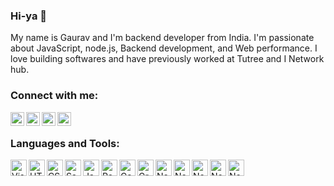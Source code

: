 ### Hi-ya 👋
My name is Gaurav and I'm backend developer from India. I'm passionate about JavaScript, node.js, Backend development, and Web performance. I love building softwares and have previously worked at Tutree and I Network hub.


<!-- [![Website](https://img.shields.io/website?label=codeSTACKr.com&style=for-the-badge&url=https%3A%2F%2Fcodestackr.com)](https://codestackr.com)
[![Twitter Follow](https://img.shields.io/twitter/follow/codeSTACKr?color=1DA1F2&logo=twitter&style=for-the-badge)](https://twitter.com/intent/follow?original_referer=https%3A%2F%2Fgithub.com%2FcodeSTACKr&screen_name=codeSTACKr) -->

<!-- ## I'm a Husband, Father, Developer, and Teacher!!

- 🔭 I just launched my first course: [Become A VS Code SuperHero!][course]!
- 🌱 I’m currently learning everything 🤣
- 👯 I’m looking to collaborate with other content creators
- 🥅 2020 Goals: Contribute more to Open Source projects
- ⚡ Fun fact: I love to draw and play guitar / drums -->

<!-- ### Spotify Playing 🎧

[<img src="https://now-playing-codestackr.vercel.app/api/spotify-playing" alt="codeSTACKr Spotify Playing" width="350" />](https://open.spotify.com/user/swyqyimdc12jajde4vpwd2x1b) -->

### Connect with me:

<!-- [<img align="left" alt="codeSTACKr.com" width="22px" src="https://raw.githubusercontent.com/iconic/open-iconic/master/svg/globe.svg" />][website] -->
[<img align="left" alt="codeSTACKr | Gmail" width="22px" src="https://www.vectorlogo.zone/logos/gmail/gmail-icon.svg" />][gmail]
[<img align="left" alt="codeSTACKr | Twitter" width="22px" src="https://www.vectorlogo.zone/logos/twitter/twitter-official.svg" />][twitter]
[<img align="left" alt="codeSTACKr | LinkedIn" width="22px" src="https://www.vectorlogo.zone/logos/linkedin/linkedin-icon.svg" />][linkedin]
[<img align="left" alt="codeSTACKr | Instagram" width="22px" src="https://www.vectorlogo.zone/logos/instagram/instagram-icon.svg" />][instagram]

<br />

### Languages and Tools:

[<img align="left" alt="Visual Studio Code" width="26px" src="https://www.vectorlogo.zone/logos/nodejs/nodejs-icon.svg" />][nodejs]
[<img align="left" alt="HTML5" width="26px" src="https://icongr.am/devicon/javascript-original.svg?size=128&color=currentColor"/>][javascript]
[<img align="left" alt="CSS3" width="26px" src="https://icongr.am/devicon/postgresql-original-wordmark.svg?size=128&color=currentColor" />][postgres]
[<img align="left" alt="Sass" width="26px" src="https://icongr.am/devicon/sequelize-original.svg?size=128&color=currentColor" />][sequelize]
[<img align="left" alt="JavaScript" width="26px" src="https://icongr.am/devicon/git-plain.svg?size=128&color=ff5900" />][git]
[<img align="left" alt="React" width="26px" src="https://icongr.am/devicon/mongodb-original.svg?size=128&color=ff5900" />][mongo]
[<img align="left" alt="Gatsby" width="26px" src="https://icongr.am/devicon/express-original-wordmark.svg?size=128&color=c8591e" />][express]
[<img align="left" alt="GraphQL" width="26px" src="https://icongr.am/devicon/html5-original.svg?size=128&color=c8591e" />][html]
[<img align="left" alt="Node.js" width="26px" src="https://icongr.am/devicon/css3-original.svg?size=128&color=c8591e" />][css]
[<img align="left" alt="Node.js" width="26px" src="https://icongr.am/devicon/npm-original-wordmark.svg?size=128&color=c8591e"/>][npm]
[<img align="left" alt="Node.js" width="26px" src="https://www.vectorlogo.zone/logos/visualstudio_code/visualstudio_code-icon.svg"/>][vscode]
[<img align="left" alt="Node.js" width="26px" src="https://www.vectorlogo.zone/logos/getpostman/getpostman-icon.svg"/>][postman]
[<img align="left" alt="Node.js" width="26px" src="https://icongr.am/devicon/heroku-original.svg?size=128&color=c8591e"/>][heroku]

<br />
<br />

<!-- 
### 📕 Latest Blog Posts


- [How To Pass Application Tracking Systems (ATS) & Get Interviews - Resume Tips for Software Developer](https://dev.to/codestackr/how-to-pass-application-tracking-systems-ats-get-interviews-resume-tips-for-software-developer-4bmo)
- [Microinteractions: Password Validation Animation](https://dev.to/codestackr/microinteractions-password-validation-animation-5629)
- [Notion + YouTube - A Powerful Combination for Productivity](https://dev.to/codestackr/notion-youtube-a-powerful-combination-for-productivity-1def)
- [Regular Expressions (RegEx) Crash Course](https://dev.to/codestackr/regular-expressions-regex-crash-course-248n)
- [Emmet Part 2 - Advanced](https://dev.to/codestackr/emmet-part-2-advanced-4c65)


➡️ [more blog posts...](https://codestackr.com)
---
 -->


<!-- <details>
  <summary>:zap: Recent GitHub Activity</summary>
  

1. ❗️ Closed issue [#8](https://github.com/codeSTACKr/free-developer-resources/issues/8) in [codeSTACKr/free-developer-resources](https://github.com/codeSTACKr/free-developer-resources)
2. 🗣 Commented on [#8](https://github.com/codeSTACKr/free-developer-resources/issues/8) in [codeSTACKr/free-developer-resources](https://github.com/codeSTACKr/free-developer-resources)
3. 🗣 Commented on [#7](https://github.com/codeSTACKr/free-developer-resources/issues/7) in [codeSTACKr/free-developer-resources](https://github.com/codeSTACKr/free-developer-resources)
4. 🎉 Merged PR [#7](https://github.com/codeSTACKr/free-developer-resources/pull/7) in [codeSTACKr/free-developer-resources](https://github.com/codeSTACKr/free-developer-resources)
5. 🗣 Commented on [#3](https://github.com/codeSTACKr/codestackr-vscode-theme/issues/3) in [codeSTACKr/codestackr-vscode-theme](https://github.com/codeSTACKr/codestackr-vscode-theme)


</details>

<details>
  <summary>:zap: GitHub Stats</summary>

  <img align="left" alt="codeSTACKr's GitHub Stats" src="https://github-readme-stats.codestackr.vercel.app/api?username=codeSTACKr&show_icons=true&hide_border=true" />

</details> -->

[website]: https://codeSTACKr.com
[gmail]: mailto:gauravvithu@gmail.com
[twitter]: https://twitter.com/GauravP20686022
[instagram]: https://www.instagram.com/08_gaurav_11
[linkedin]: https://www.linkedin.com/in/gp0811/
[nodejs]: https://nodejs.org/en/
[javascript]: https://developer.mozilla.org/en-US/docs/Web/JavaScript
[postgres]: https://www.postgresql.org/
[sequelize]: https://sequelize.org/
[git]: https://git-scm.com/
[mongo]: https://www.mongodb.com/
[express]: https://expressjs.com/
[html]: https://www.w3schools.com/html/
[css]: https://www.w3schools.com/css/
[npm]: https://www.npmjs.com/
[vscode]: https://code.visualstudio.com/
[postman]: https://www.postman.com/
[heroku]: https://www.heroku.com/